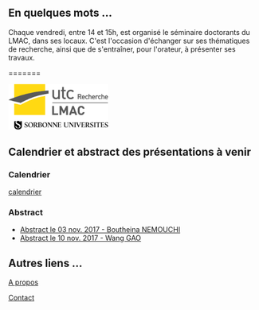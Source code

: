 
## En quelques mots ...

Chaque vendredi, entre 14 et 15h, est organisé le séminaire doctorants du LMAC, dans ses locaux.
C'est l'occasion d'échanger sur ses thématiques de recherche, ainsi que de s'entraîner, pour l'orateur, à présenter ses travaux.

=======

<img src="img/logoLMAC_SU.jpg" alt="New logo of the LMAC" style="width: 200px;"/>

## Calendrier et abstract des présentations à venir

### Calendrier

[calendrier](calendar)

### Abstract

- [Abstract le 03 nov. 2017 - Boutheina NEMOUCHI](abstract/abstract2.pdf)
- [Abstract le 10 nov. 2017 - Wang GAO](abstract/20171110_abstract_WangGAO)

## Autres liens ...

[A propos](about)

[Contact](mailto:fridayseminar.lmac@gmail.com)
